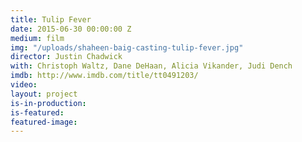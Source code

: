 ```yaml
---
title: Tulip Fever
date: 2015-06-30 00:00:00 Z
medium: film
img: "/uploads/shaheen-baig-casting-tulip-fever.jpg"
director: Justin Chadwick
with: Christoph Waltz, Dane DeHaan, Alicia Vikander, Judi Dench
imdb: http://www.imdb.com/title/tt0491203/
video: 
layout: project
is-in-production: 
is-featured: 
featured-image: 
---
```


